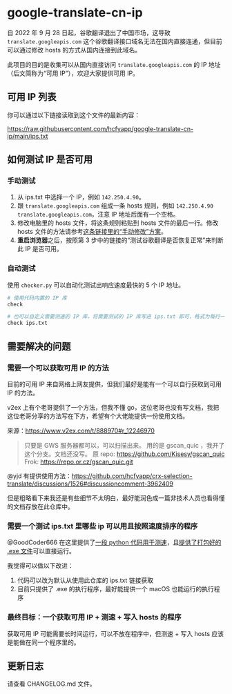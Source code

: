 # google-translate-cn-ip

自 2022 年 9 月 28 日起，谷歌翻译退出了中国市场，这导致 `translate.googleapis.com` 这个谷歌翻译接口域名无法在国内直接连通，但目前可以通过修改 hosts 的方式从国内连接到此域名。

此项目的目的是收集可以从国内直接访问 `translate.googleapis.com` 的 IP 地址（后文简称为“可用 IP”），欢迎大家提供可用 IP。

## 可用 IP 列表

你可以通过以下链接读取到这个文件的最新内容：

https://raw.githubusercontent.com/hcfyapp/google-translate-cn-ip/main/ips.txt

## 如何测试 IP 是否可用

### 手动测试

1. 从 ips.txt 中选择一个 IP，例如 `142.250.4.90`。
2. 跟 `translate.googleapis.com` 组成一条 hosts 规则，例如 `142.250.4.90 translate.googleapis.com`，注意 IP 地址后面有一个空格。
3. 修改电脑里的 hosts 文件，将这条规则粘贴到 hosts 文件的最后一行。修改 hosts 文件的方法请参考[这条链接里的“手动修改”方案](https://hcfy.app/blog/2022/09/28/ggg)。
4. **重启浏览器**之后，按照第 3 步中的链接的“测试谷歌翻译是否恢复正常”来判断此 IP 是否可用。

### 自动测试

使用 `checker.py` 可以自动化测试出响应速度最快的 5 个 IP 地址。

```bash
# 使用代码内置的 IP 库
check

# 也可以自定义需要测速的 IP 库，将需要测试的 IP 库写进 ips.txt 即可，格式为每行一个 IP
check ips.txt
```

## 需要解决的问题

### 需要一个可以获取可用 IP 的方法

目前的可用 IP 来自网络上网友提供，但我们最好是能有一个可以自行获取到可用 IP 的方法。

v2ex 上有个老哥提供了一个方法，但我不懂 go，这位老哥也没有写文档，我把这位老哥分享的方法写在下方，希望有个大佬能提供一份使用文档。

来源：https://www.v2ex.com/t/888970#r_12246970

> 只要是 GWS 服务器都可以，可以扫描出来。
> 用的是 gscan_quic ，我开了这个分支。文档还没写。
> 原 repo: https://github.com/Kisesy/gscan_quic
> Frok: https://repo.or.cz/gscan_quic.git

@yjd 有提供使用方法：https://github.com/hcfyapp/crx-selection-translate/discussions/1526#discussioncomment-3962409

但是粗略看下来我还是有些细节不太明白，最好能润色成一篇非技术人员也看得懂的文档存放在此仓库中。

### 需要一个测试 ips.txt 里哪些 ip 可以用且按照速度排序的程序

@GoodCoder666 在这里提供了[一段 python 代码用于测速](https://github.com/hcfyapp/crx-selection-translate/discussions/1526#discussioncomment-3956176)，且[提供了打包好的 .exe 文件](https://github.com/hcfyapp/crx-selection-translate/discussions/1526#discussioncomment-3956177)可以直接运行。

我觉得可以做以下改进：

1. 代码可以改为默认从使用此仓库的 ips.txt 链接获取
2. 目前只提供了 .exe 的执行程序，最好能提供一个 macOS 也能运行的执行程序

### 最终目标：一个获取可用 IP + 测速 + 写入 hosts 的程序

获取可用 IP 可能需要长时间运行，可以不放在程序中，但测速 + 写入 hosts 应该是能做在同一个程序里的。

## 更新日志

请查看 CHANGELOG.md 文件。
